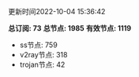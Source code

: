 更新时间2022-10-04 15:36:42

**总订阅: 73**
**总节点: 1985**
**有效节点: 1119**
- ss节点: 759
- v2ray节点: 318
- trojan节点: 42

